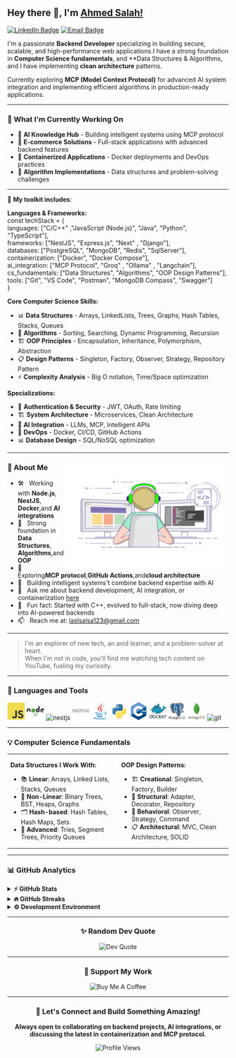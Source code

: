 ## Hey there 👋, I'm [Ahmed Salah!](https://github.com/a7medsa22)


[![LinkedIn Badge](https://img.shields.io/badge/-LinkedIn-0e76a8?style=flat-square&logo=Linkedin&logoColor=white)](https://www.linkedin.com/in/ahmed-salah-54822625a)
[![Email Badge](https://img.shields.io/badge/-Email-c14438?style=flat-square&logo=Gmail&logoColor=white)](mailto:laslsalsa123@gmail.com)


I'm a passionate **Backend Developer** specializing in building secure, scalable, and high-performance web applications.I have a strong foundation in **Computer Science fundamentals**, and **Data Structures & Algorithms, and I have implementing **clean architecture** patterns.

Currently exploring **MCP (Model Context Protocol)** for advanced AI system integration and implementing efficient algorithms in production-ready applications.

---

### 🚀 What I'm Currently Working On

- 🤖 **AI Knowledge Hub** - Building intelligent systems using MCP protocol
- 🛒 **E-commerce Solutions** - Full-stack applications with advanced backend features  
- 🐳 **Containerized Applications** - Docker deployments and DevOps practices
- 🧮 **Algorithm Implementations** - Data structures and problem-solving challenges


---

🧰 **My toolkit includes**:

**Languages & Frameworks:**                                       
const techStack = {                                          
languages: ["C/C++" ,"JavaScript (Node.js)", "Java", "Python", "TypeScript"],            
frameworks: ["NestJS", "Express.js", "Next" , "Django"],                 
databases: ["PostgreSQL", "MongoDB", "Redis", "SqlServer"],           
containerization: ["Docker", "Docker Compose"],          
ai_integration: ["MCP Protocol", "Groq" , "Ollama" , "Langchain"], 
cs_fundamentals: ["Data Structures", "Algorithms", "OOP Design Patterns"],                                                      
tools: ["Git", "VS Code", "Postman", "MongoDB Compass", "Swagger"]             
}


**Core Computer Science Skills:**
- 📊 **Data Structures** - Arrays, LinkedLists, Trees, Graphs, Hash Tables, Stacks, Queues
- 🧮 **Algorithms** - Sorting, Searching, Dynamic Programming, Recursion
- 🏗️ **OOP Principles** - Encapsulation, Inheritance, Polymorphism, Abstraction
- 📋 **Design Patterns** - Singleton, Factory, Observer, Strategy, Repository Pattern
- ⚡ **Complexity Analysis** - Big O notation, Time/Space optimization

**Specializations:**
- 🔐 **Authentication & Security** - JWT, OAuth, Rate limiting
- 🏗️ **System Architecture** - Microservices, Clean Architecture
- 🤖 **AI Integration** - LLMs, MCP, Intelligent APIs
- 🐳 **DevOps** - Docker, CI/CD, GitHub Actions
- 📊 **Database Design** - SQL/NoSQL optimization

---

<img align="right" height="250" width="375" alt="coder gif" src="https://raw.githubusercontent.com/devSouvik/devSouvik/master/gif3.gif" />

### 🎯 About Me

- 🛠️ &nbsp; Working with **Node.js**, **NestJS**, **Docker**,and **AI integrations**
- 🧮 &nbsp; Strong foundation in **Data Structures**, **Algorithms**,and **OOP**
- 🚀 &nbsp; Exploring**MCP protocol**,**GitHub Actions**,and**cloud architecture**  
- 🤖 &nbsp; Building intelligent systems't combine backend expertise with AI
- 💬 &nbsp; Ask me about backend development, AI integration, or containerization [here](https://github.com/a7medsa22/a7medsa22/issues)
- 👾 &nbsp; Fun fact: Started with C++, evolved to full-stack, now diving deep into AI-powered backends
- 📫 &nbsp; Reach me at: [laslsalsa123@gmail.com](mailto:laslsalsa123@gmail.com)

---

> I'm an explorer of new tech, an avid learner, and a problem-solver at heart.  
> When I'm not in code, you'll find me watching tech content on YouTube, fueling my curiosity.

---



### 🎨 Languages and Tools


<p align="left">
<img src="https://raw.githubusercontent.com/devicons/devicon/master/icons/javascript/javascript-original.svg" alt="javascript" width="40" height="40"/>
<img src="https://raw.githubusercontent.com/devicons/devicon/master/icons/nodejs/nodejs-original-wordmark.svg" alt="nodejs" width="40" height="40"/>
<img src="https://nestjs.com/img/logo-small.svg" alt="nestjs" width="40" height="40"/>
<img src="https://raw.githubusercontent.com/devicons/devicon/master/icons/express/express-original-wordmark.svg" alt="express" width="40" height="40"/>
<img src="https://raw.githubusercontent.com/devicons/devicon/master/icons/java/java-original.svg" alt="java" width="40" height="40"/>
<img src="https://raw.githubusercontent.com/devicons/devicon/master/icons/python/python-original.svg" alt="python" width="40" height="40"/>
<img src="https://raw.githubusercontent.com/devicons/devicon/master/icons/cplusplus/cplusplus-original.svg" alt="cplusplus" width="40" height="40"/>
<img src="https://raw.githubusercontent.com/devicons/devicon/master/icons/docker/docker-original-wordmark.svg" alt="docker" width="40" height="40"/>
<img src="https://raw.githubusercontent.com/devicons/devicon/master/icons/postgresql/postgresql-original-wordmark.svg" alt="postgresql" width="40" height="40"/>
<img src="https://raw.githubusercontent.com/devicons/devicon/master/icons/mongodb/mongodb-original-wordmark.svg" alt="mongodb" width="40" height="40"/>
<img src="https://www.vectorlogo.zone/logos/git-scm/git-scm-icon.svg" alt="git" width="40" height="40"/>
</p>

---

### 💡 Computer Science Fundamentals

<table>
<tr>
<td valign="top" width="50%">

**Data Structures I Work With:**
- 📚 **Linear**: Arrays, Linked Lists, Stacks, Queues
- 🌳 **Non-Linear**: Binary Trees, BST, Heaps, Graphs
- 🗂️ **Hash-based**: Hash Tables, Hash Maps, Sets
- 🔧 **Advanced**: Tries, Segment Trees, Priority Queues

</td>
<td valign="top" width="50%">

**OOP Design Patterns:**
- 🏗️ **Creational**: Singleton, Factory, Builder
- 🔗 **Structural**: Adapter, Decorator, Repository
- 🎯 **Behavioral**: Observer, Strategy, Command
- 📋 **Architectural**: MVC, Clean Architecture, SOLID

</td>
</tr>
</table>

---


### 📊 GitHub Analytics

<details>
 <summary><b>⚡ GitHub Stats</b></summary>
<p align="center">
  <!-- Stats card -->
  <img
    src="https://github-readme-stats.vercel.app/api?username=a7medsa22&show_icons=true&hide_border=true&include_all_commits=true&theme=tokyonight&cache_seconds=1800&v=1"
    alt="GitHub Stats"
    height="180"
  />
</p>

<p align="center">
  <!-- Top languages -->
  <img
    src="https://github-readme-stats.vercel.app/api/top-langs/?username=a7medsa22&layout=compact&langs_count=8&hide_border=true&theme=tokyonight&cache_seconds=1800&v=1"
    alt="Top Languages"
    height="180"
  />
</p>
</details>


<details>
  <summary><b>🔥 GitHub Streaks</b></summary>
  <br />
  <p align="center">
    <img height="180em" src="https://github-readme-streak-stats.herokuapp.com/?user=a7medsa22&hide_border=true&theme=tokyonight" />
  </p>
</details>


<details>
  <summary><b>⚙️ Development Environment</b></summary>
  <ul>
    <li><b>OS:</b> Windows 11, Ubuntu (Docker containers)</li>
    <li><b>Containerization:</b> Docker, Docker Compose</li>
    <li><b>Editor:</b> VS Code with essential extensions</li>
    <li><b>Algorithm Practice:</b> LeetCode, HackerRank, CodeForces</li>
    <li><b>Database Tools:</b> MongoDB Compass, pgAdmin, Redis CLI</li>
    <li><b>API Testing:</b> Postman, Thunder Client</li>
    <li><b>AI Tools:</b> OpenAI Playground, MCP clients</li>
    <li><b>Version Control:</b> Git CLI, GitHub Desktop</li>
    <li><b>Learning:</b> YouTube Tech Channels, Dev.to, Algorithm books</li>
  </ul>
</details>


---

<h3 align="center">✨ Random Dev Quote</h3>
<p align="center">
  <img src="https://quotes-github-readme.vercel.app/api?type=horizontal&theme=tokyonight" alt="Dev Quote" />
</p>

---

<h3 align="center">💝 Support My Work</h3>
<p align="center">
    <img src="https://cdn.buymeacoffee.com/buttons/v2/default-yellow.png" alt="Buy Me A Coffee" height="60px" width="217px">
</p>

---

<div align="center">

### 🤝 Let's Connect and Build Something Amazing!

**Always open to collaborating on backend projects, AI integrations, or discussing the latest in containerization and MCP protocol.**

![Profile Views](https://komarev.com/ghpvc/?username=a7medsa22&color=blue&style=flat)
